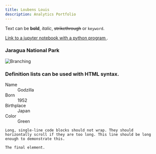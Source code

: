 ```yaml
---
title: Loubens Louis
description: Analytics Portfolio
---
```


Text can be **bold**, _italic_, ~~strikethrough~~ or `keyword`.

[Link to a jupyter notebook with a python program ](https://github.com/llouis01/Python_Codes/blob/master/Old_Codes/centans.py).

### Jaragua National Park

![Branching](https://pro2-bar-s3-cdn-cf6.myportfolio.com/7b58cb1e-2489-4fd0-bada-013d009c9140/a4ae6c87-18ec-4fef-9ac4-33910bb5e4b1_rw_1920.jpg?h=18300b7d588fc70163b4a3fe4e3db32e)


### Definition lists can be used with HTML syntax.

<dl>
<dt>Name</dt>
<dd>Godzilla</dd>
<dt>Born</dt>
<dd>1952</dd>
<dt>Birthplace</dt>
<dd>Japan</dd>
<dt>Color</dt>
<dd>Green</dd>
</dl>

```
Long, single-line code blocks should not wrap. They should horizontally scroll if they are too long. This line should be long enough to demonstrate this.
```

```
The final element.
```
